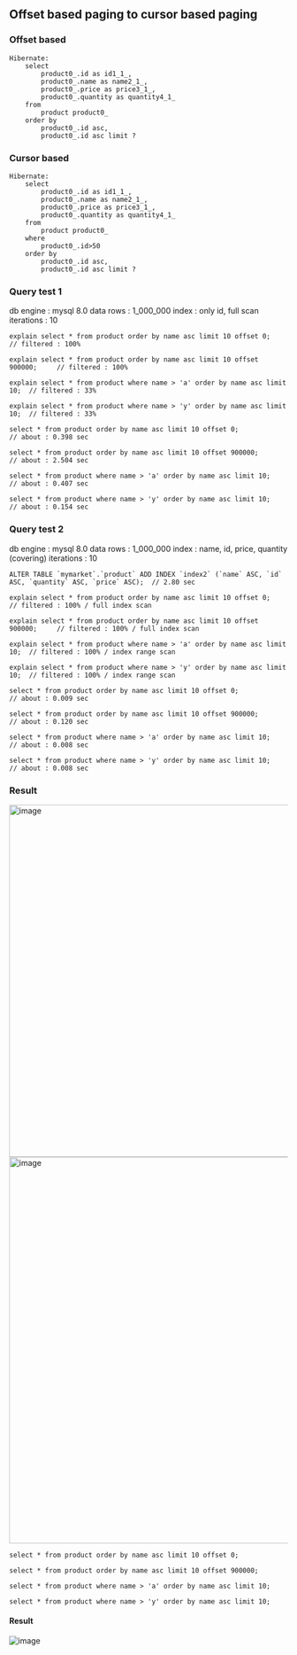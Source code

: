 ## Offset based paging to cursor based paging

### Offset based
```
Hibernate: 
    select
        product0_.id as id1_1_,
        product0_.name as name2_1_,
        product0_.price as price3_1_,
        product0_.quantity as quantity4_1_ 
    from
        product product0_ 
    order by
        product0_.id asc,
        product0_.id asc limit ?
```  

### Cursor based
```
Hibernate: 
    select
        product0_.id as id1_1_,
        product0_.name as name2_1_,
        product0_.price as price3_1_,
        product0_.quantity as quantity4_1_ 
    from
        product product0_ 
    where
        product0_.id>50 
    order by
        product0_.id asc,
        product0_.id asc limit ?
```

### Query test 1

db engine : mysql 8.0
data rows : 1_000_000
index : only id, full scan
iterations : 10

```
explain select * from product order by name asc limit 10 offset 0;          // filtered : 100%  

explain select * from product order by name asc limit 10 offset 900000;     // filtered : 100%

explain select * from product where name > 'a' order by name asc limit 10;  // filtered : 33% 

explain select * from product where name > 'y' order by name asc limit 10;  // filtered : 33%
```

```
select * from product order by name asc limit 10 offset 0;                   // about : 0.398 sec  

select * from product order by name asc limit 10 offset 900000;              // about : 2.504 sec 

select * from product where name > 'a' order by name asc limit 10;           // about : 0.407 sec 

select * from product where name > 'y' order by name asc limit 10;           // about : 0.154 sec
```

### Query test 2

db engine : mysql 8.0
data rows : 1_000_000
index : name, id, price, quantity (covering)
iterations : 10

```
ALTER TABLE `mymarket`.`product` ADD INDEX `index2` (`name` ASC, `id` ASC, `quantity` ASC, `price` ASC);  // 2.80 sec
```

```
explain select * from product order by name asc limit 10 offset 0;          // filtered : 100% / full index scan   

explain select * from product order by name asc limit 10 offset 900000;     // filtered : 100% / full index scan

explain select * from product where name > 'a' order by name asc limit 10;  // filtered : 100% / index range scan 

explain select * from product where name > 'y' order by name asc limit 10;  // filtered : 100% / index range scan
```

```
select * from product order by name asc limit 10 offset 0;                   // about : 0.009 sec  

select * from product order by name asc limit 10 offset 900000;              // about : 0.120 sec 

select * from product where name > 'a' order by name asc limit 10;           // about : 0.008 sec 

select * from product where name > 'y' order by name asc limit 10;           // about : 0.008 sec
```



### Result

<img width="636" alt="image" src="https://github.com/ecsimsw/A-to-Z/assets/46060746/5c3f59e2-dd00-4029-aa73-f68ef2df5845">

<img width="698" alt="image" src="https://github.com/ecsimsw/A-to-Z/assets/46060746/6338712f-578f-4e00-8be4-3204c01d37c1">

```
select * from product order by name asc limit 10 offset 0;

select * from product order by name asc limit 10 offset 900000;

select * from product where name > 'a' order by name asc limit 10; 

select * from product where name > 'y' order by name asc limit 10; 
```

#### Result

![image](https://github.com/ecsimsw/A-to-Z/assets/46060746/aa8a0490-aa85-4a45-ab58-e4d5effcdd69)